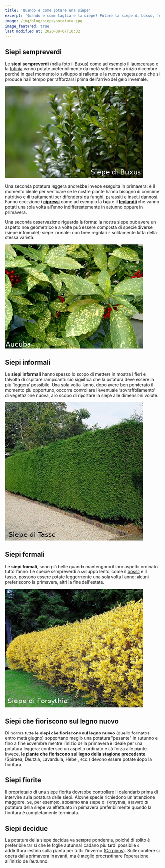 ```yaml
---
title: 'Quando e come potare una siepe'
excerpt: 'Quando e come tagliare la siepe? Potare la siepe di bosso, fotinia, tuia, lauroceraso, aucuba, siepe fiorita, siepe sempreverde, siepe formale e informale.'
image: /img/blog/siepe/potatura.jpg
image_featured: true
last_modified_at: 2020-08-07T10:32
---
```

## Siepi sempreverdi
Le **siepi sempreverdi** (nella foto il [Buxus](/consigli-di-giardinaggio/siepe-quale-scegliere "scopri le caratteristiche della siepe")) come ad esempio il [lauroceraso](/consigli-di-giardinaggio/siepe-quale-scegliere "scopri le caratteristiche della siepe") e la [fotinia](/consigli-di-giardinaggio/siepe-quale-scegliere "scopri le caratteristiche della siepe") vanno potate preferibilmente da metà settembre a inizio dicembre perché in quel momento lo sviluppo si rallenta e la nuova vegetazione che si produce ha il tempo per rafforzarsi prima dell'arrivo del gelo invernale.

![siepe-di-buxus](/img/posts/siepe-di-buxus.jpg  "La potatura della siepe di buxus")

Una seconda potatura leggera andrebbe invece eseguita in primavera: è il momento ideale per verificare se le nostre piante hanno bisogno di concime nutritivo e di trattamenti per difendersi da funghi, parassiti e insetti dannosi.
Fanno eccezione i **[cipressi](/consigli-di-giardinaggio/siepe-quale-scegliere "scopri le caratteristiche della siepe")** come ad esempio la **tuja** e il **[leylandii](/consigli-di-giardinaggio/siepe-quale-scegliere "scopri le caratteristiche della siepe")** che vanno potati una sola volta all'anno indifferentemente in autunno oppure in primavera.

Una seconda osservazione riguarda la forma: la nostra siepe può avere un aspetto non geometrico e a volte può essere composta di specie diverse (siepe informale); siepe formale: con linee regolari e solitamente tutta della stessa varietà.

![siepe-di-aucuba](/img/posts/siepe-di-aucuba.jpg  "La potatura della siepe di aucuba")

## Siepi informali
Le **siepi informali** hanno spesso lo scopo di mettere in mostra i fiori e talvolta di ospitare rampicanti: ciò significa che la potatura deve essere la più ‘leggera’ possibile.
Una sola volta l’anno, dopo avere ben ponderato il momento più opportuno, occorre controllare l’eventuale ‘sovraffollamento’ di vegetazione nuova, allo scopo di riportare la siepe alle dimensioni volute.

![siepe-di-tasso](/img/posts/siepe-di-tasso.jpg  "La potatura della siepe di tasso")

## Siepi formali
Le **siepi formali**, sono più belle quando mantengono il loro aspetto ordinato tutto l’anno.
Le specie sempreverdi a sviluppo lento, come il [bosso](/consigli-di-giardinaggio/siepe-quale-scegliere "scopri le caratteristiche della siepe") e il tasso, possono essere potate leggermente una sola volta l’anno: alcuni preferiscono la primavera, altri la fine dell'estate.

![siepe-di-forsythia](/img/posts/siepe-di-forsythia.jpg  "La potatura della siepe di forsytia")

## Siepi che fioriscono sul legno nuovo
Di norma tutte le **siepi che fioriscono sul legno nuovo** (quello formatosi entro metà giugno) sopportano meglio una potatura "pesante" in autunno e fino a fine novembre mentre l’inizio della primavera è ideale per una potatura leggera: conferisce un aspetto ordinato e dà forza alle piante.
Invece, **le piante che fioriscono sul legno della stagione precedente** (Spiraea, Deutzia, Lavandula, Hebe , ecc.) devono essere potate dopo la fioritura.

## Siepi fiorite
Il proprietario di una siepe fiorita dovrebbe controllare il calendario prima di intervire sulla potatura delle siepi. Alcune specie richiedono un'attenzione maggiore.
Se, per esempio, abbiamo una siepe di Forsythia, il lavoro di potatura della siepe va effettuato in primavera preferibilmente quando la fioritura è completamente terminata.

## Siepi decidue
La potatura della siepe decidua va sempre ponderata, poiché di solito è preferibile far sì che le foglie autunnali cadano più tardi possibile o addirittura restino sulla pianta per tutto l’inverno ([Carpinus](/consigli-di-giardinaggio/siepe-quale-scegliere "scopri le caratteristiche della siepe")).
Sulle conifere si opera dalla primavera in avanti, ma è meglio procrastinare l’operazione all’inizio dell’autunno.

